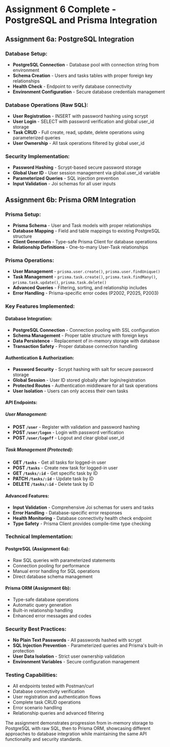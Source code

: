 # Assignment 6 Complete - PostgreSQL and Prisma Integration

## Assignment 6a: PostgreSQL Integration

### Database Setup:
- **PostgreSQL Connection** - Database pool with connection string from environment
- **Schema Creation** - Users and tasks tables with proper foreign key relationships
- **Health Check** - Endpoint to verify database connectivity
- **Environment Configuration** - Secure database credentials management

### Database Operations (Raw SQL):
- **User Registration** - INSERT with password hashing using scrypt
- **User Login** - SELECT with password verification and global user_id storage
- **Task CRUD** - Full create, read, update, delete operations using parameterized queries
- **User Ownership** - All task operations filtered by global user_id

### Security Implementation:
- **Password Hashing** - Scrypt-based secure password storage
- **Global User ID** - User session management via global.user_id variable
- **Parameterized Queries** - SQL injection prevention
- **Input Validation** - Joi schemas for all user inputs

## Assignment 6b: Prisma ORM Integration

### Prisma Setup:
- **Prisma Schema** - User and Task models with proper relationships
- **Database Mapping** - Field and table mappings to existing PostgreSQL structure
- **Client Generation** - Type-safe Prisma Client for database operations
- **Relationship Definitions** - One-to-many User-Task relationships

### Prisma Operations:
- **User Management** - `prisma.user.create()`, `prisma.user.findUnique()`
- **Task Management** - `prisma.task.create()`, `prisma.task.findMany()`, `prisma.task.update()`, `prisma.task.delete()`
- **Advanced Queries** - Filtering, sorting, and relationship includes
- **Error Handling** - Prisma-specific error codes (P2002, P2025, P2003)

### Key Features Implemented:

#### Database Integration:
- **PostgreSQL Connection** - Connection pooling with SSL configuration
- **Schema Management** - Proper table structure with foreign keys
- **Data Persistence** - Replacement of in-memory storage with database
- **Transaction Safety** - Proper database connection handling

#### Authentication & Authorization:
- **Password Security** - Scrypt hashing with salt for secure password storage
- **Global Session** - User ID stored globally after login/registration
- **Protected Routes** - Authentication middleware for all task operations
- **User Isolation** - Users can only access their own tasks

#### API Endpoints:

##### User Management:
- **POST `/user`** - Register with validation and password hashing
- **POST `/user/logon`** - Login with password verification
- **POST `/user/logoff`** - Logout and clear global user_id

##### Task Management (Protected):
- **GET `/tasks`** - Get all tasks for logged-in user
- **POST `/tasks`** - Create new task for logged-in user
- **GET `/tasks/:id`** - Get specific task by ID
- **PATCH `/tasks/:id`** - Update task by ID
- **DELETE `/tasks/:id`** - Delete task by ID

#### Advanced Features:
- **Input Validation** - Comprehensive Joi schemas for users and tasks
- **Error Handling** - Database-specific error responses
- **Health Monitoring** - Database connectivity health check endpoint
- **Type Safety** - Prisma Client provides compile-time type checking

### Technical Implementation:

#### PostgreSQL (Assignment 6a):
- Raw SQL queries with parameterized statements
- Connection pooling for performance
- Manual error handling for SQL operations
- Direct database schema management

#### Prisma ORM (Assignment 6b):
- Type-safe database operations
- Automatic query generation
- Built-in relationship handling
- Enhanced error messages and codes

### Security Best Practices:
- **No Plain Text Passwords** - All passwords hashed with scrypt
- **SQL Injection Prevention** - Parameterized queries and Prisma's built-in protection
- **User Data Isolation** - Strict user ownership validation
- **Environment Variables** - Secure configuration management

### Testing Capabilities:
- All endpoints tested with Postman/curl
- Database connectivity verification
- User registration and authentication flows
- Complete task CRUD operations
- Error scenario handling
- Relationship queries and advanced filtering

The assignment demonstrates progression from in-memory storage to PostgreSQL with raw SQL, then to Prisma ORM, showcasing different approaches to database integration while maintaining the same API functionality and security standards.